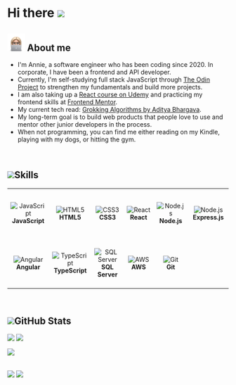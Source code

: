 <h1 align="left"><b>Hi there </b><img src="https://media.giphy.com/media/hvRJCLFzcasrR4ia7z/giphy.gif" width="35"></h1>

## <picture><img src = "./assets/about-me.png" width = "40"></picture> **About me**

- I'm Annie, a software engineer who has been coding since 2020. In corporate, I have been a frontend and API developer.
- Currently, I'm self-studying full stack JavaScript through [The Odin Project](https://theodinproject.com/) to strengthen my fundamentals and build more projects.
- I am also taking up a [React course on Udemy](https://www.udemy.com/course/react-the-complete-guide-incl-redux/?kw=react&src=sac) and practicing my frontend skills at [Frontend Mentor](https://www.frontendmentor.io/).
- My current tech read: [Grokking Algorithms by Aditya Bhargava](https://www.amazon.com/Grokking-Algorithms-illustrated-programmers-curious/dp/1617292230).
- My long-term goal is to build web products that people love to use and mentor other junior developers in the process.
- When not programming, you can find me either reading on my Kindle, playing with my dogs, or hitting the gym.

<br>

## <img src="https://media0.giphy.com/media/qAwL4XhCeuJR5qDTmo/giphy.gif" width ="40">**Skills**

<table>
  <tr>
    <td align="center" height="108" width="108">
      <img
        src="https://cdn.jsdelivr.net/gh/devicons/devicon/icons/javascript/javascript-original.svg"
        width="48"
        height="48"
        alt="JavaScript"
      />
      <br /><strong>JavaScript</strong>
    </td>
    <td align="center" height="108" width="108">
      <img
        src="https://cdn.jsdelivr.net/gh/devicons/devicon/icons/html5/html5-original.svg"
        width="48"
        height="48"
        alt="HTML5"
      />
      <br /><strong>HTML5</strong>
    </td>
    <td align="center" height="108" width="108">
      <img
        src="https://cdn.jsdelivr.net/gh/devicons/devicon/icons/css3/css3-original.svg"
        width="48"
        height="48"
        alt="CSS3"
      />
      <br /><strong>CSS3</strong>
    </td>
    <td align="center" height="108" width="108">
      <img
        src="https://cdn.jsdelivr.net/gh/devicons/devicon/icons/react/react-original.svg"
        width="48"
        height="48"
        alt="React"
      />
      <br /><strong>React</strong>
    </td>
    <td align="center" height="108" width="108">
      <img
        src="https://cdn.jsdelivr.net/gh/devicons/devicon/icons/nodejs/nodejs-original-wordmark.svg"
        width="48"
        height="48"
        alt="Node.js"
      />
      <br /><strong>Node.js</strong>
    </td>
    <td align="center" height="108" width="108">
      <img
        src="https://cdn.jsdelivr.net/gh/devicons/devicon/icons/express/express-original.svg"
        width="48"
        height="48"
        alt="Node.js"
      />
      <br /><strong>Express.js</strong>
    </td>
  </tr>
  <tr>
    <td align="center" height="108" width="108">
      <img
        src="https://cdn.jsdelivr.net/gh/devicons/devicon/icons/angularjs/angularjs-original.svg"
        width="48"
        height="48"
        alt="Angular"
      />
      <br /><strong>Angular</strong>
    </td>
    <td align="center" height="108" width="108">
      <img
        src="https://cdn.jsdelivr.net/gh/devicons/devicon/icons/typescript/typescript-original.svg"
        width="48"
        height="48"
        alt="TypeScript"
      />
      <br /><strong>TypeScript</strong>
    </td>
    <td align="center" height="108" width="108">
      <img
        src="https://cdn.jsdelivr.net/gh/devicons/devicon/icons/microsoftsqlserver/microsoftsqlserver-plain.svg"
        width="48"
        height="48"
        alt="SQL Server"
      />
      <br /><strong>SQL Server</strong>
    </td>
    <td align="center" height="108" width="108">
      <img
        src="https://cdn.jsdelivr.net/gh/devicons/devicon/icons/amazonwebservices/amazonwebservices-original.svg"
        width="48"
        height="48"
        alt="AWS"
      />
      <br /><strong>AWS</strong>
    </td>
    <td align="center" height="108" width="108">
      <img
        src="https://cdn.jsdelivr.net/gh/devicons/devicon/icons/git/git-original.svg"
        width="48"
        height="48"
        alt="Git"
      />
      <br /><strong>Git</strong>
    </td>
  </tr>
</table>

<br>

## <img src="https://media4.giphy.com/media/RVWSqOsgDAq0W3051o/giphy.gif" width="40"><b>GitHub Stats</b>

<img
  src="https://github-readme-stats.vercel.app/api?username=amsandiego&show_icons=true&theme=react&&hide_border=true"
/>
<img
  src="https://github-readme-streak-stats.herokuapp.com/?user=amsandiego&&theme=react&&hide_border=true"
/>
<p><img
  src="https://komarev.com/ghpvc/?username=amsandiego&color=blueviolet"
/></p>
<br/><a href="https://www.linkedin.com/in/amsandiego"><img src="https://img.shields.io/badge/linkedin-%230077B5.svg?&style=for-the-badge&logo=linkedin&logoColor=white" height=25></a>
<a href="mailto:annamarie.sandiego@gmail.com"><img src="https://img.shields.io/badge/Gmail-D14836?style=for-the-badge&logo=gmail&logoColor=white" height=25></a>
